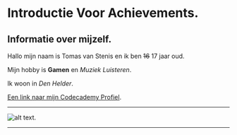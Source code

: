 # Introductie Voor Achievements.
## Informatie over mijzelf.

Hallo mijn naam is Tomas van Stenis en ik ben ~~16~~ 17 jaar oud.

Mijn hobby is **Gamen** en *Muziek Luisteren*.

Ik woon in _Den Helder_.

[Een link naar mijn Codecademy Profiel](https://www.codecademy.com/profiles/tomie522246536309).

___
![alt text](http://pretzels.nl/wp-content/uploads/2015/06/Joepie-500x229.jpg).
___
